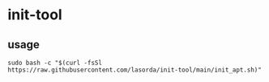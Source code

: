 # init-tool

## usage

`sudo bash -c "$(curl -fsSl https://raw.githubusercontent.com/lasorda/init-tool/main/init_apt.sh)"`
